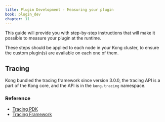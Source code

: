 ```yaml
---
title: Plugin Development - Measuring your plugin
book: plugin_dev
chapter: 11
---
```


This guide will provide you with step-by-step instructions
that will make it possible to measure your plugin at the runtime.

These steps should be applied to each node in your Kong cluster, to ensure the
custom plugin(s) are available on each one of them.

## Tracing

Kong bundled the tracing framework since version 3.0.0, the tracing API is a part of the Kong core,
and the API is in the `kong.tracing` namespace.

### Reference

- [Tracing PDK](/pdk/kong.tracing)
- [Tracing Framework](/observability/tracing-framework)
